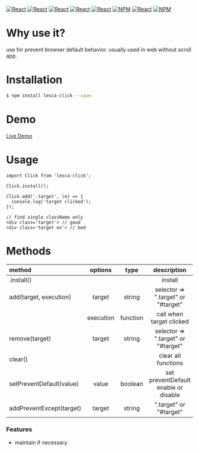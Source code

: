 [![React](https://img.shields.io/badge/-ReactJs-61DAFB?style=for-the-badge&logo=react&logoColor=white)](https://zh-hant.reactjs.org/)
[![React](https://img.shields.io/badge/Less-1d365d?style=for-the-badge&logo=less&logoColor=white)](https://lesscss.org/)
[![React](https://img.shields.io/badge/Typescript-4277c0?style=for-the-badge&logo=typescript&logoColor=white)](https://www.typescriptlang.org/)
[![React](https://img.shields.io/badge/HTML5-E34F26?style=for-the-badge&logo=html5&logoColor=white)](https://www.w3schools.com/html/)
[![React](https://img.shields.io/badge/-CSS3-1572B6?style=for-the-badge&logo=css3&logoColor=white)](https://www.w3schools.com/css/)
[![NPM](https://img.shields.io/badge/NPM-ba443f?style=for-the-badge&logo=npm&logoColor=white)](https://www.npmjs.com/)
[![React](https://img.shields.io/badge/Node.js-43853D?style=for-the-badge&logo=node.js&logoColor=white)](https://nodejs.org/en/)
[![NPM](https://img.shields.io/badge/DEV-Jameshsu1125-9cf?style=for-the-badge)](https://www.npmjs.com/~jameshsu1125)

# Why use it?

use for prevent browser default behavior.
usually used in web without scroll app.

# Installation

```sh
$ npm install lesca-click --save
```

# Demo

[Live Demo](https://jameshsu1125.github.io/lesca-click/)

# Usage

```JSX
import Click from 'lesca-click';

Click.install();

Click.add('.target', (e) => {
  console.log('target clicked');
});

// find single className only
<div class='target'> // good
<div class='target on'> // bed

```

# Methods

| method                   |  options  |   type   |             description              | default |
| :----------------------- | :-------: | :------: | :----------------------------------: | ------: |
| .install()               |           |          |               install                |    true |
| add(target, execution)   |  target   |  string  |  selector => ".target" or "#target"  |         |
|                          | execution | function |       call when target clicked       |         |
| remove(target)           |  target   |  string  |  selector => ".target" or "#target"  |         |
| clear()                  |           |          |         clear all functions          |         |
| setPreventDefault(value) |   value   | boolean  | set preventDefault enable or disable |         |
| addPreventExcept(target) |  target   |  string  |        ".target" or "#target"        |         |

### Features

- maintain if necessary
